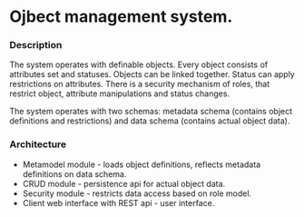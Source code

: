 # Ojbect management system.

### Description
The system operates with definable objects. Every object consists of attributes set and statuses. Objects can be linked together. Status can apply restrictions on attributes. There is a security mechanism of roles, that restrict object, attribute manipulations and status changes.

The system operates with two schemas: metadata schema (contains object definitions and restrictions) and data schema (contains actual object data).

### Architecture
* Metamodel module - loads object definitions, reflects metadata definitions on data schema.
* CRUD module - persistence api for actual object data.
* Security module - restricts data access based on role model.
* Client web interface with REST api - user interface.
